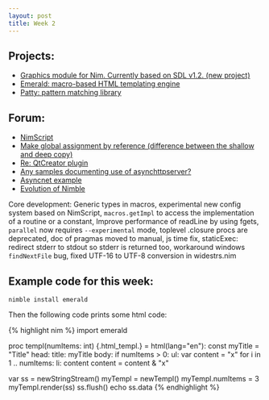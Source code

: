 ```yaml
---
layout: post
title: Week 2
---
```


Projects:
---------

* [Graphics module for Nim. Currently based on SDL v1.2. (new project)](https://github.com/nim-lang/graphics)
* [Emerald: macro-based HTML templating engine](http://flyx.github.io/emerald/)
* [Patty: pattern matching library](https://github.com/andreaferretti/patty)

Forum:
------

* [NimScript](http://forum.nim-lang.org/t/1544)
* [Make global assignment by reference (difference between the shallow and deep copy)](http://forum.nim-lang.org/t/1543)
* [Re: QtCreator plugin](http://forum.nim-lang.org/t/1229/3)
* [Any samples documenting use of asynchttpserver?](http://forum.nim-lang.org/t/1074/1)
* [Asyncnet example](http://forum.nim-lang.org/t/1551)
* [Evolution of Nimble](http://forum.nim-lang.org/t/1530/1)

Core development:
    Generic types in macros, experimental new config system based on NimScript, `macros.getImpl` to access the implementation of a routine or a constant, Improve performance of readLine by using fgets, `parallel` now requires `--experimental` mode, toplevel .closure procs are deprecated, doc of pragmas moved to manual, js time fix, staticExec: redirect stderr to stdout so stderr is returned too, workaround windows `findNextFile` bug, fixed UTF-16 to UTF-8 conversion in widestrs.nim

Example code for this week:
---------------------------

`nimble install emerald`

Then the following code prints some html code:

{% highlight nim %}
import emerald

proc templ(numItems: int) {.html_templ.} =
  html(lang="en"):
    const myTitle = "Title"
    head:
      title: myTitle
    body:
      if numItems > 0:
        ul:
          var content = "x"
          for i in 1 .. numItems:
            li: content
            content = content & "x"

var
  ss = newStringStream()
  myTempl = newTempl()
myTempl.numItems = 3
myTempl.render(ss)
ss.flush()
echo ss.data
{% endhighlight %}